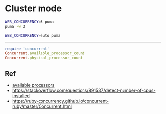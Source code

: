 # Cluster mode



```bash
WEB_CONCURRENCY=3 puma
puma -w 3
```


```bash
WEB_CONCURRENCY=auto puma
```

---

```ruby
require 'concurrent'
Concurrent.available_processor_count
Concurrent.physical_processor_count
```




## Ref



* [available processors](https://ruby-concurrency.github.io/concurrent-ruby/master/Concurrent.html#available_processor_count-class_method)
* <https://stackoverflow.com/questions/891537/detect-number-of-cpus-installed>
* <https://ruby-concurrency.github.io/concurrent-ruby/master/Concurrent.html>

